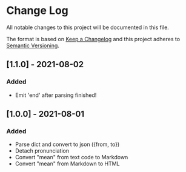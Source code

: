 # Change Log

All notable changes to this project will be documented in this file.

The format is based on [Keep a Changelog](http://keepachangelog.com/) and this project adheres to [Semantic Versioning](http://semver.org/).

## [1.1.0] - 2021-08-02

### Added

- Emit 'end' after parsing finished!

## [1.0.0] - 2021-08-01

### Added

- Parse dict and convert to json ({from, to})
- Detach pronunciation
- Convert "mean" from text code to Markdown
- Convert "mean" from Markdown to HTML

